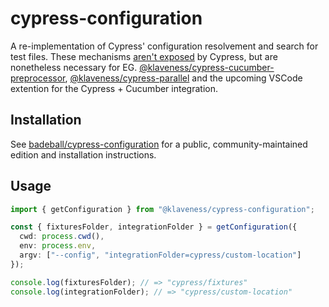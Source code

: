 # cypress-configuration

A re-implementation of Cypress' configuration resolvement and search for test files. These mechanisms
[aren't exposed][issue] by Cypress, but are nonetheless necessary for EG.
[@klaveness/cypress-cucumber-preprocessor][cypress-cucumber-preprocessor],
[@klaveness/cypress-parallel][cypress-parallel] and the upcoming VSCode extention for the Cypress + Cucumber integration.

[issue]: https://github.com/cypress-io/cypress/issues/9014
[cypress-cucumber-preprocessor]: https://github.com/klaveness/cypress-cucumber-preprocessor
[cypress-parallel]: https://github.com/klaveness/cypress-parallel

## Installation

See [badeball/cypress-configuration](https://github.com/badeball/cypress-configuration) for a public, community-maintained edition and installation instructions.

## Usage

```ts
import { getConfiguration } from "@klaveness/cypress-configuration";

const { fixturesFolder, integrationFolder } = getConfiguration({
  cwd: process.cwd(),
  env: process.env,
  argv: ["--config", "integrationFolder=cypress/custom-location"]
});

console.log(fixturesFolder); // => "cypress/fixtures"
console.log(integrationFolder); // => "cypress/custom-location"
```
